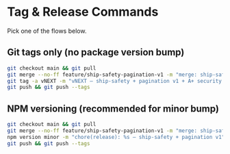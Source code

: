 # Tag & Release Commands

Pick one of the flows below.

## Git tags only (no package version bump)

```bash
git checkout main && git pull
git merge --no-ff feature/ship-safety-pagination-v1 -m "merge: ship-safety hardening + pagination v1 + A+ security review"
git tag -a vNEXT -m "vNEXT – ship-safety + pagination v1 + A+ security review"
git push && git push --tags
```

## NPM versioning (recommended for minor bump)

```bash
git checkout main && git pull
git merge --no-ff feature/ship-safety-pagination-v1 -m "merge: ship-safety hardening + pagination v1 + A+ security review"
npm version minor -m "chore(release): %s – ship-safety + pagination v1"
git push && git push --tags
```
